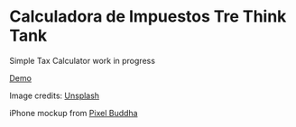 Calculadora de Impuestos Tre Think Tank
=========

Simple Tax Calculator work in progress

[Demo](http://nohaciaelsur.wordpress.com)

Image credits: [Unsplash](https://unsplash.com/)

iPhone mockup from [Pixel Buddha](http://pixelbuddha.net/freebie/iphone-6-mockups)
